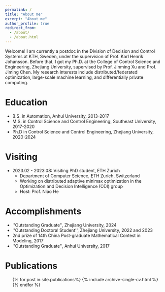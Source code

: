 ```yaml
---
permalink: /
title: "About me"
excerpt: "About me"
author_profile: true
redirect_from: 
  - /about/
  - /about.html
---
```


Welcome! I am currently a postdoc in the Division of Decision and Control Systems at KTH, Sweden, under the supervision of Prof. Karl Henrik Johansson. Before that, I got my Ph.D. at the College of Control Science and Engineering, Zhejiang University, supervised by Prof. Jinming Xu and Prof. Jiming Chen. My research interests include distributed/federated optimization, large-scale machine learning, and differentially private computing.

Education
======
* B.S. in Automation, Anhui University, 2013-2017
* M.S. in Control Science and Control Engineering, Southeast University, 2017-2020
* Ph.D in Control Science and Control Engineering, Zhejiang University, 2020-2024

Visiting
======
* 2023.02 - 2023.08:  Visiting PhD student, ETH Zurich
  * Department of Computer Science, ETH Zurich, Switzerland
  * Working on distributed adaptive minimax optimization in the Optimization and Decision Intelligence (ODI) group
  * Host: Prof. Niao He

Accomplishments
======
* ''Outstanding Graduate'', Zhejiang University, 2024
* ''Outstanding Doctoral Student'', Zhejiang University, 2022 and 2023
* 2nd prize of 14th China Post-graduate Mathematical Contest in Modeling, 2017
* ''Outstanding Graduate'', Anhui University, 2017

Publications
======
  <ul>{% for post in site.publications%}
    {% include archive-single-cv.html %}
  {% endfor %}</ul>



